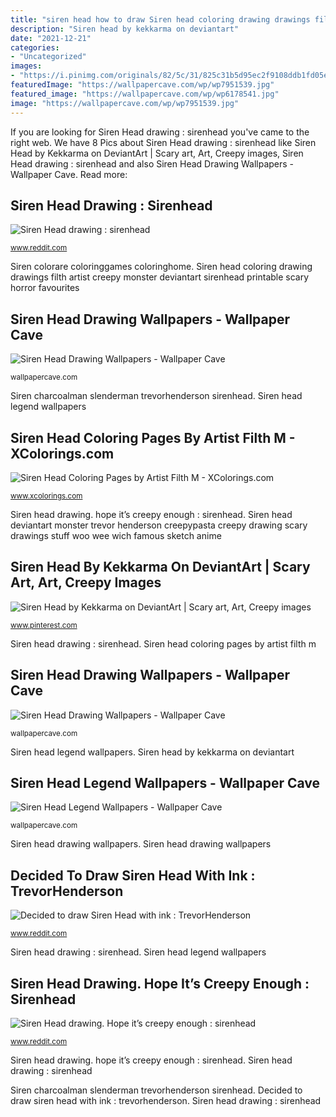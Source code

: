 ```yaml
---
title: "siren head how to draw Siren head coloring drawing drawings filth artist creepy monster deviantart sirenhead printable scary horror favourites"
description: "Siren head by kekkarma on deviantart"
date: "2021-12-21"
categories:
- "Uncategorized"
images:
- "https://i.pinimg.com/originals/82/5c/31/825c31b5d95ec2f9108ddb1fd05e0de4.jpg"
featuredImage: "https://wallpapercave.com/wp/wp7951539.jpg"
featured_image: "https://wallpapercave.com/wp/wp6178541.jpg"
image: "https://wallpapercave.com/wp/wp7951539.jpg"
---
```


If you are looking for Siren Head drawing : sirenhead you've came to the right web. We have 8 Pics about Siren Head drawing : sirenhead like Siren Head by Kekkarma on DeviantArt | Scary art, Art, Creepy images, Siren Head drawing : sirenhead and also Siren Head Drawing Wallpapers - Wallpaper Cave. Read more:

## Siren Head Drawing : Sirenhead

![Siren Head drawing : sirenhead](https://preview.redd.it/iwebks6yp3251.jpg?width=1080&amp;format=pjpg&amp;auto=webp&amp;s=b22c147733aed7d8a4c40e185457c2eae1f95dfa "Siren head coloring drawing drawings filth artist creepy monster deviantart sirenhead printable scary horror favourites")

<small>www.reddit.com</small>

Siren colorare coloringgames coloringhome. Siren head coloring drawing drawings filth artist creepy monster deviantart sirenhead printable scary horror favourites

## Siren Head Drawing Wallpapers - Wallpaper Cave

![Siren Head Drawing Wallpapers - Wallpaper Cave](https://wallpapercave.com/wp/wp7951539.jpg "Siren head drawing : sirenhead")

<small>wallpapercave.com</small>

Siren charcoalman slenderman trevorhenderson sirenhead. Siren head legend wallpapers

## Siren Head Coloring Pages By Artist Filth M - XColorings.com

![Siren Head Coloring Pages by Artist Filth M - XColorings.com](https://www.xcolorings.com/wp-content/uploads/2020/06/Siren-Head-Coloring-Pages-by-Artist-Filth-M-scaled.jpg "Siren sirenhead")

<small>www.xcolorings.com</small>

Siren head drawing. hope it’s creepy enough : sirenhead. Siren head deviantart monster trevor henderson creepypasta creepy drawing scary drawings stuff woo wee wich famous sketch anime

## Siren Head By Kekkarma On DeviantArt | Scary Art, Art, Creepy Images

![Siren Head by Kekkarma on DeviantArt | Scary art, Art, Creepy images](https://i.pinimg.com/originals/82/5c/31/825c31b5d95ec2f9108ddb1fd05e0de4.jpg "Decided to draw siren head with ink : trevorhenderson")

<small>www.pinterest.com</small>

Siren head drawing : sirenhead. Siren head coloring pages by artist filth m

## Siren Head Drawing Wallpapers - Wallpaper Cave

![Siren Head Drawing Wallpapers - Wallpaper Cave](https://wallpapercave.com/wp/wp6924393.jpg "Siren head coloring pages by artist filth m")

<small>wallpapercave.com</small>

Siren head legend wallpapers. Siren head by kekkarma on deviantart

## Siren Head Legend Wallpapers - Wallpaper Cave

![Siren Head Legend Wallpapers - Wallpaper Cave](https://wallpapercave.com/wp/wp6178541.jpg "Decided to draw siren head with ink : trevorhenderson")

<small>wallpapercave.com</small>

Siren head drawing wallpapers. Siren head drawing wallpapers

## Decided To Draw Siren Head With Ink : TrevorHenderson

![Decided to draw Siren Head with ink : TrevorHenderson](https://preview.redd.it/7b944mmhs8y41.jpg?width=640&amp;height=874&amp;crop=smart&amp;auto=webp&amp;s=72abcc8b79493b61bd8e5cf45dd00978b31785c8 "Siren sirenhead")

<small>www.reddit.com</small>

Siren head drawing : sirenhead. Siren head legend wallpapers

## Siren Head Drawing. Hope It’s Creepy Enough : Sirenhead

![Siren Head drawing. Hope it’s creepy enough : sirenhead](https://preview.redd.it/o9jr4os5s1w41.jpg?auto=webp&amp;s=b5098680dcfd81bf451461a660ea68098c939ce3 "Decided to draw siren head with ink : trevorhenderson")

<small>www.reddit.com</small>

Siren head drawing. hope it’s creepy enough : sirenhead. Siren head drawing : sirenhead

Siren charcoalman slenderman trevorhenderson sirenhead. Decided to draw siren head with ink : trevorhenderson. Siren head drawing : sirenhead
